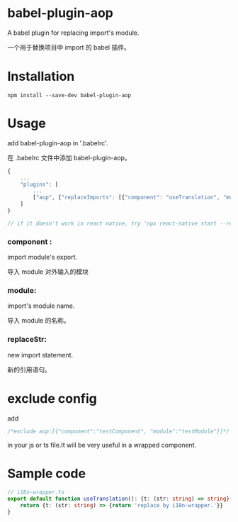 # babel-plugin-aop
A babel plugin for replacing import's module.

一个用于替换项目中 import 的 babel 插件。

# Installation

    npm install --save-dev babel-plugin-aop

# Usage

add babel-plugin-aop in '.babelrc'.

在 .babelrc 文件中添加 babel-plugin-aop。
```js
{
    ...
    "plugins": [
        ...
        ["aop", {"replaceImports": [{"component": "useTranslation", "module": "react-i18next", "replaceStr": "import useTranslation from '@/utils/i18next/i18n-wrapper';"}]}]
    ]
}

// if it doesn't work in react native, try 'npx react-native start --reset-cache'
```
### component : 

import module's  export.

导入 module 对外输入的模块


### module: 

import's module name.

导入 module 的名称。

### replaceStr: 

new import statement.

新的引用语句。

# exclude config

add 
```js
/*exclude aop:[{"component":"testComponent", "module":"testModule"}]*/
```
in your js or ts file.It will be very useful in a wrapped component.
# Sample code

```ts
// i18n-wrapper.ts
export default function useTranslation(): {t: (str: string) => string}{
    return {t: (str: string) => {return 'replace by i18n-wrapper.'}}
}
```
